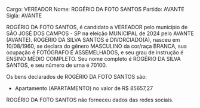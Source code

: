 Cargo: VEREADOR
Nome: ROGÉRIO DA FOTO SANTOS
Partido: AVANTE
Sigla: AVANTE

ROGÉRIO DA FOTO SANTOS, é candidato a VEREADOR pelo município de SÃO JOSÉ DOS CAMPOS - SP na eleição MUNICIPAL de 2024 pelo AVANTE (AVANTE).
ROGÉRIO DA SILVA SANTOS é DIVORCIADO(A), nasceu em 10/08/1960, se declara do gênero MASCULINO da cor/raça BRANCA, sua ocupação é FOTÓGRAFO E ASSEMELHADOS, e seu grau de instrução é ENSINO MÉDIO COMPLETO.
Seu nome completo é ROGÉRIO DA SILVA SANTOS, e seu número de urna é 70100.

Os bens declarados de ROGÉRIO DA FOTO SANTOS são: 
- Apartamento (APARTAMENTO) no valor de R$ 85657,27

ROGÉRIO DA FOTO SANTOS não forneceu dados das redes sociais.